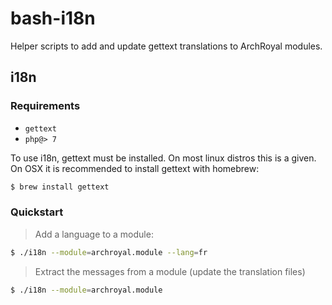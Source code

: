 # bash-i18n

Helper scripts to add and update gettext translations to ArchRoyal modules.

## i18n

### Requirements

- `gettext`
- `php@> 7`

To use i18n, gettext must be installed. On most linux distros this is a given. On OSX it is recommended to install gettext with homebrew:

```sh
$ brew install gettext
```

### Quickstart

> Add a language to a module:

```sh
$ ./i18n --module=archroyal.module --lang=fr
```

> Extract the messages from a module (update the translation files)

```sh
$ ./i18n --module=archroyal.module
```
